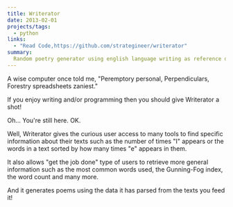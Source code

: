 ```yaml
---
title: Writerator
date: 2013-02-01
projects/tags:
  - python
links:
  - "Read Code,https://github.com/strategineer/writerator"
summary:
  Random poetry generator using english language writing as reference data.
---
```


A wise computer once told me, "Peremptory personal, Perpendiculars, Forestry
spreadsheets zaniest."

If you enjoy writing and/or programming then you should give Writerator a shot!

Oh... You're still here. OK.

Well, Writerator gives the curious user access to many tools to find specific
information about their texts such as the number of times "I" appears or the
words in a text sorted by how many times "e" appears in them.

It also allows "get the job done" type of users to retrieve more general
information such as the most common words used, the Gunning-Fog index, the word
count and many more.

And it generates poems using the data it has parsed from the texts you feed it!

